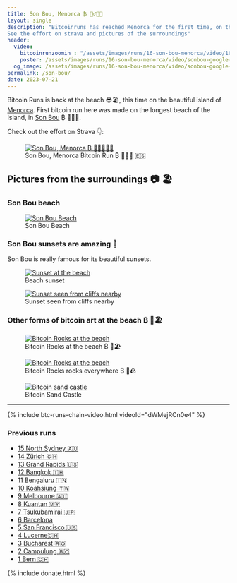 ```yaml
---
title: Son Bou, Menorca ₿ 🏃‍♂️🇪🇸
layout: single
description: "Bitcoinruns has reached Menorca for the first time, on the beautiful beach of Son Bou. 
See the effort on strava and pictures of the surroundings"
header:
  video:
    bitcoinrunzoomin : "/assets/images/runs/16-son-bou-menorca/video/16-son-bou-menorca-zoomin-medium-1920x1080.m4v"
    poster: /assets/images/runs/16-son-bou-menorca/video/sonbou-google-earth-printscreen-1920x1080.jpeg
  og_image: /assets/images/runs/16-son-bou-menorca/video/sonbou-google-earth-printscreen-1920x1080.jpeg
permalink: /son-bou/
date: 2023-07-21
---
```


Bitcoin Runs is back at the beach 😎🏖, this time on the beautiful island of [Menorca](https://www.spain.info/en/region/menorca-island/).
First bitcoin run here was made on the longest beach of the Island, in [Son Bou](https://en.wikipedia.org/wiki/Son_Bou) ₿ 🏃🇪🇸.

Check out the effort on Strava 👇:

<figure class="image">
  <a href="https://www.strava.com/activities/9491839386" target="_blank">
    <img src="/assets/images/runs/16-son-bou-menorca/page/sonbou-google-earth-rotated-printscreen-1280x960.jpeg" alt="Son Bou, Menorca ₿ 🏃🏿‍♂️🇪🇸">
  </a>
  <figcaption>Son Bou, Menorca Bitcoin Run ₿ 🏃🏿‍♂ 🇪🇸</figcaption>
</figure>

## Pictures from the surroundings 📷 🏖️

### Son Bou beach

<figure class="image">
  <a href="/assets/images/runs/16-son-bou-menorca/beach/son-bou-beach-from-the-cliffs-walk.jpg">
    <img src="/assets/images/runs/16-son-bou-menorca/beach/son-bou-beach-from-the-cliffs-walk.jpg" alt="Son Bou Beach">
  </a>
  <figcaption>Son Bou Beach</figcaption>
</figure>

### Son Bou sunsets are amazing 🌅

Son Bou is really famous for its beautiful sunsets.

<figure class="image">
  <a href="/assets/images/runs/16-son-bou-menorca/beach/sunset-kids.jpg">
    <img src="/assets/images/runs/16-son-bou-menorca/beach/sunset-kids.jpg" alt="Sunset at the beach">
  </a>
  <figcaption>Beach sunset</figcaption>
</figure>

<figure class="image">
  <a href="/assets/images/runs/16-son-bou-menorca/beach/sunset-boats.jpg">
    <img src="/assets/images/runs/16-son-bou-menorca/beach/sunset-boats.jpg" alt="Sunset seen from cliffs nearby">
  </a>
  <figcaption>Sunset seen from cliffs nearby</figcaption>
</figure>

### Other forms of bitcoin art at the beach ₿ 🎨🏖️

<figure class="image">
  <a href="/assets/images/runs/16-son-bou-menorca/beach/bitcoin-rocks-at-the-beach.jpg">
    <img src="/assets/images/runs/16-son-bou-menorca/beach/bitcoin-rocks-at-the-beach.jpg" alt="Bitcoin Rocks at the beach">
  </a>
  <figcaption>Bitcoin Rocks at the beach ₿ 🤘🏖</figcaption>
</figure>

<figure class="image">
  <a href="/assets/images/runs/16-son-bou-menorca/beach/bitcoin-rocks-cliffs.jpg">
    <img src="/assets/images/runs/16-son-bou-menorca/beach/bitcoin-rocks-cliffs.jpg" alt="Bitcoin Rocks at the beach">
  </a>
  <figcaption>Bitcoin Rocks rocks everywhere ₿ 🤘🪨</figcaption>
</figure>

<figure class="image">
  <a href="/assets/images/runs/16-son-bou-menorca/beach/bitcoin-sand-castle.jpg">
    <img src="/assets/images/runs/16-son-bou-menorca/beach/bitcoin-sand-castle.jpg" alt="Bitcoin sand castle">
  </a>
  <figcaption>Bitcoin Sand Castle</figcaption>
</figure>

<hr>

{% include btc-runs-chain-video.html videoId="dWMejRCn0e4" %}

### Previous runs

- [15 North Sydney 🇦🇺](/north-sydney)
- [14 Zürich 🇨🇭](/zuerich)
- [13 Grand Rapids️ 🇺🇸](/grand-rapids)
- [12 Bangkok️ 🇹🇭](/bangkok)
- [11 Bengaluru 🇮🇳](/bengaluru)
- [10 Koahsiung 🇹🇼](/kaohsiung)
- [9 Melbourne 🇦🇺](/melbourne)
- [8 Kuantan 🇲🇾](/kuantan)
- [7 Tsukubamirai 🇯🇵](/tsukubamirai)
- [6 Barcelona](/barcelona)
- [5 San Francisco 🇺🇸](/san-francisco)
- [4 Lucerne🇨🇭](/lucerne)
- [3 Bucharest 🇷🇴](/bucharest)
- [2 Campulung 🇷🇴](/campulung)
- [1 Bern 🇨🇭](/bern)

{% include donate.html %}  
  
  
